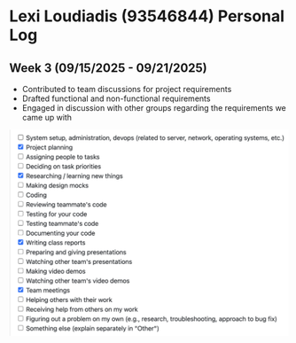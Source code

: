# Lexi Loudiadis (93546844) Personal Log

## Week 3 (09/15/2025 - 09/21/2025)

- Contributed to team discussions for project requirements
- Drafted functional and non-functional requirements
- Engaged in discussion with other groups regarding the requirements we came up with

![Type of tasks I worked on](imgs/Lexi%20Loudiadis%20Week%203.png)

